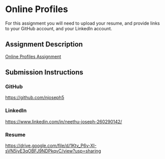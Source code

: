 # Online Profiles
For this assignment you will need to upload your resume, and provide links to your GitHub account, and your LinkedIn account.

## Assignment Description
[Online Profiles Assignment](https://education.launchcode.org/liftoff/assignments/online-profiles/)

## Submission Instructions

### GitHub

https://github.com/njoseph5
### LinkedIn
https://www.linkedin.com/in/neethu-joseph-260290142/
### Resume

https://drive.google.com/file/d/1Ktv_P6v-XI-sVN5jyE3qOBFJ9NDPkqvC/view?usp=sharing